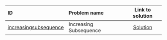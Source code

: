 | ID | Problem name | Link to solution |
|:---|:---|:---:|
| [increasingsubsequence](https://open.kattis.com/problems/increasingsubsequence) | Increasing Subsequence | [Solution](https://github.com/versenyi98/kattis-solutions/tree/main/solutions/Increasing%20Subsequence)|
